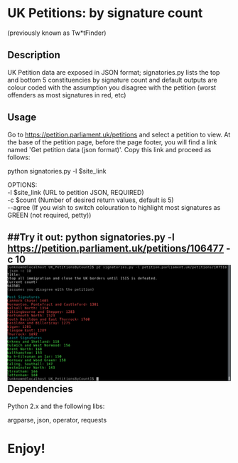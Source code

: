 UK Petitions: by signature count 
=====================
(previously known as Tw*tFinder)

Description
-----------

UK Petition data are exposed in JSON format; signatories.py lists the top and bottom 5 
constituencies by signature count and default outputs are colour coded with the assumption 
you disagree with the petition (worst offenders as most signatures in red, etc)


Usage
-----

Go to https://petition.parliament.uk/petitions and select a petition to view.  At the base of 
the petition page, before the page footer, you will find a link named 'Get petition data 
(json format)'.  Copy this link and proceed as follows:

python signatories.py -l $site_link

OPTIONS:  
   -l $site_link (URL to petition JSON, REQUIRED)  
   -c $count (Number of desired return values, default is 5)  
   --agree (If you wish to switch colouration to highlight most signatures as GREEN (not 
required, petty))

##Try it out:
python signatories.py -l https://petition.parliament.uk/petitions/106477 -c 10  
![signatories.py example](./example.png)  
Dependencies
------------

Python 2.x and the following libs:

argparse, json, operator, requests

Enjoy!
======

